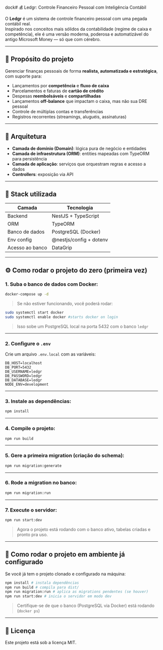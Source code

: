 dock# 💰 Ledgr: Controle Financeiro Pessoal com Inteligência Contábil

O **Ledgr** é um sistema de controle financeiro pessoal com uma pegada contábil real.  
Inspirado nos conceitos mais sólidos da contabilidade (regime de caixa e competência), ele é uma versão moderna, poderosa e automatizável do antigo Microsoft Money — só que com cérebro.

---

## 🧠 Propósito do projeto

Gerenciar finanças pessoais de forma **realista, automatizada e estratégica**, com suporte para:

- Lançamentos por **competência** e **fluxo de caixa**
- Parcelamentos e faturas de **cartão de crédito**
- Despesas **reembolsáveis** e **compartilhadas**
- Lançamentos **off-balance** que impactam o caixa, mas não sua DRE pessoal
- Controle de múltiplas contas e transferências
- Registros recorrentes (streamings, aluguéis, assinaturas)

---

## 🧱 Arquitetura

- **Camada de domínio (Domain)**: lógica pura de negócio e entidades
- **Camada de infraestrutura (ORM)**: entities mapeadas com TypeORM para persistência
- **Camada de aplicação**: serviços que orquestram regras e acesso a dados
- **Controllers**: exposição via API

---

## 🧰 Stack utilizada

| Camada          | Tecnologia              |
| --------------- | ----------------------- |
| Backend         | NestJS + TypeScript     |
| ORM             | TypeORM                 |
| Banco de dados  | PostgreSQL (Docker)     |
| Env config      | @nestjs/config + dotenv |
| Acesso ao banco | DataGrip                |

---

## ⚙️ Como rodar o projeto do zero (primeira vez)

### 1. Suba o banco de dados com Docker:

```bash
docker-compose up -d
```

> Se não estiver funcionando, você poderá rodar:

```bash
sudo systemctl start docker
sudo systemctl enable docker #starts docker on login
```

> Isso sobe um PostgreSQL local na porta 5432 com o banco `ledgr`

---

### 2. Configure o `.env`

Crie um arquivo `.env.local` com as variáveis:

```env
DB_HOST=localhost
DB_PORT=5432
DB_USERNAME=ledgr
DB_PASSWORD=ledgr
DB_DATABASE=ledgr
NODE_ENV=development
```

---

### 3. Instale as dependências:

```bash
npm install
```

---

### 4. Compile o projeto:

```bash
npm run build
```

---

### 5. Gere a primeira migration (criação do schema):

```bash
npm run migration:generate
```

---

### 6. Rode a migration no banco:

```bash
npm run migration:run
```

---

### 7. Execute o servidor:

```bash
npm run start:dev
```

> Agora o projeto está rodando com o banco ativo, tabelas criadas e pronto pra uso.

---

## 🔁 Como rodar o projeto em ambiente já configurado

Se você já tem o projeto clonado e configurado na máquina:

```bash
npm install # instala dependências
npm run build # compila para dist/
npm run migration:run # aplica as migrations pendentes (se houver)
npm run start:dev # inicia o servidor em modo dev
```

> Certifique-se de que o banco (PostgreSQL via Docker) está rodando (`docker ps`)

---

## 📜 Licença

Este projeto está sob a licença MIT.
